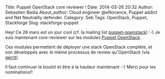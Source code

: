 Title: Puppet OpenStack core reviewer !
Date: 2014-03-26 20:32
Author: Sebastien Badia
About_author: Cloud engineer @eNovance, Puppet addict and Net Neutrality defender.
Category: Seb
Tags: OpenStack, Puppet, Stackforge
Slug: stackforge-puppet

Hey! Ce 26 mars est un jour cool (cf. la mailing list [puppet-openstack](https://groups.google.com/a/puppetlabs.com/forum/#!topic/puppet-openstack/ljgSjqZkXlA)) :-)
Je suis maintenant core-reviewer sur les modules [Puppet OpenStack](https://wiki.openstack.org/wiki/Puppet-openstack).

Ces modules permettent de déployer une stack OpenStack complète, et son développés avec le même processus de review qu'OpenStack (via [gerrit](https://review.openstack.org)).

Il faut continuer le boulot et être à la hauteur maintenant :-) Merci pour les nominations!!
